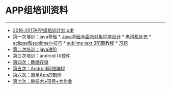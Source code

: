 # APP组培训资料
---
* [2016-2017APP组培训计划.pdf](https://github.com/eeyesAppGroup/training/blob/master/2016-2017APP组培训计划.pdf)
* 第一次培训：java基础
      * [Java基础与面向对象程序设计](https://github.com/eeyesAppGroup/training/blob/master/lesson_1/1_Java%E5%9F%BA%E7%A1%80%E4%B8%8E%E9%9D%A2%E5%90%91%E5%AF%B9%E8%B1%A1%E7%A8%8B%E5%BA%8F%E8%AE%BE%E8%AE%A1.pptx)
      * [老司机补充](https://github.com/eeyesAppGroup/training/blob/master/lesson_1/2_%E5%A4%A7%E7%BA%B2.txt)
      * [eclipse和sublime小技巧](https://github.com/eeyesAppGroup/training/blob/master/tools%20%26%20tricks/eclipse%E5%92%8Csublime%E7%9A%84%E5%87%A0%E4%B8%AA%E5%B0%8F%E6%8A%80%E5%B7%A7.pdf)
      * [sublime text 3配置教程](https://github.com/eeyesAppGroup/training/blob/master/tools%20%26%20tricks/sublime%20text%203%E9%85%8D%E7%BD%AE%E6%95%99%E7%A8%8B.md)
      * [习题](https://github.com/eeyesAppGroup/training/blob/master/lesson_1/task/javatask1.md)
* [第二次培训：java进阶](http://blog.bboylin.com/eeyes/java.html#slide1)
* 第三次培训：android UI控件
* [第四次：数据存储](http://androiddeveloper.site/4/)
* [第五次：Android网络编程](https://github.com/futureshine/AndroidNetWorkPrograming)
* [第六次：简单App的制作](https://github.com/futureshine/SimpleDemo)
* [第七次：新技术+项目+大作业](http://blog.bboylin.com/eeyes/last.html#slide1)

